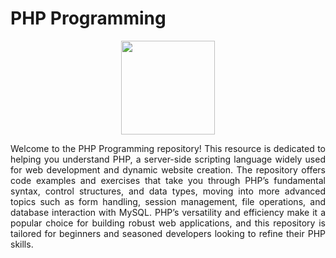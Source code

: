 # PHP Programming
<div align="center">
<img src="https://cdn.jsdelivr.net/gh/devicons/devicon@latest/icons/php/php-original.svg" width="150" height="auto">
</div>
<p align="justify">Welcome to the PHP Programming repository! This resource is dedicated to helping you understand PHP, a server-side scripting language widely used for web development and dynamic website creation. The repository offers code examples and exercises that take you through PHP’s fundamental syntax, control structures, and data types, moving into more advanced topics such as form handling, session management, file operations, and database interaction with MySQL. PHP’s versatility and efficiency make it a popular choice for building robust web applications, and this repository is tailored for beginners and seasoned developers looking to refine their PHP skills.</p>
